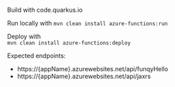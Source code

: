 Build with code.quarkus.io

Run locally with
`mvn clean install azure-functions:run`

Deploy with  
`mvn clean install azure-functions:deploy`

Expected endpoints:
* https://{appName}.azurewebsites.net/api/funqyHello
* https://{appName}.azurewebsites.net/api/jaxrs
